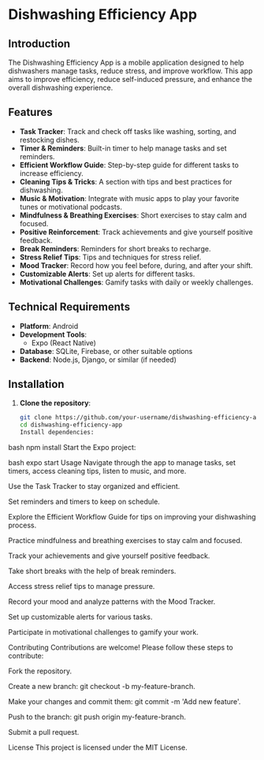 # Dishwashing Efficiency App

## Introduction

The Dishwashing Efficiency App is a mobile application designed to help dishwashers manage tasks, reduce stress, and improve workflow. This app aims to improve efficiency, reduce self-induced pressure, and enhance the overall dishwashing experience.

## Features

-   **Task Tracker**: Track and check off tasks like washing, sorting, and restocking dishes.
-   **Timer & Reminders**: Built-in timer to help manage tasks and set reminders.
-   **Efficient Workflow Guide**: Step-by-step guide for different tasks to increase efficiency.
-   **Cleaning Tips & Tricks**: A section with tips and best practices for dishwashing.
-   **Music & Motivation**: Integrate with music apps to play your favorite tunes or motivational podcasts.
-   **Mindfulness & Breathing Exercises**: Short exercises to stay calm and focused.
-   **Positive Reinforcement**: Track achievements and give yourself positive feedback.
-   **Break Reminders**: Reminders for short breaks to recharge.
-   **Stress Relief Tips**: Tips and techniques for stress relief.
-   **Mood Tracker**: Record how you feel before, during, and after your shift.
-   **Customizable Alerts**: Set up alerts for different tasks.
-   **Motivational Challenges**: Gamify tasks with daily or weekly challenges.

## Technical Requirements

-   **Platform**: Android
-   **Development Tools**:
    -   Expo (React Native)
-   **Database**: SQLite, Firebase, or other suitable options
-   **Backend**: Node.js, Django, or similar (if needed)

## Installation

1. **Clone the repository**:
    ```bash
    git clone https://github.com/your-username/dishwashing-efficiency-app.git
    cd dishwashing-efficiency-app
    Install dependencies:
    ```

bash
npm install
Start the Expo project:

bash
expo start
Usage
Navigate through the app to manage tasks, set timers, access cleaning tips, listen to music, and more.

Use the Task Tracker to stay organized and efficient.

Set reminders and timers to keep on schedule.

Explore the Efficient Workflow Guide for tips on improving your dishwashing process.

Practice mindfulness and breathing exercises to stay calm and focused.

Track your achievements and give yourself positive feedback.

Take short breaks with the help of break reminders.

Access stress relief tips to manage pressure.

Record your mood and analyze patterns with the Mood Tracker.

Set up customizable alerts for various tasks.

Participate in motivational challenges to gamify your work.

Contributing
Contributions are welcome! Please follow these steps to contribute:

Fork the repository.

Create a new branch: git checkout -b my-feature-branch.

Make your changes and commit them: git commit -m 'Add new feature'.

Push to the branch: git push origin my-feature-branch.

Submit a pull request.

License
This project is licensed under the MIT License.
